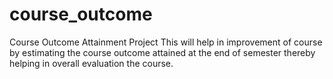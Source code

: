 # course_outcome
Course Outcome Attainment Project
This will help in improvement of course by estimating the course outcome attained at the end of semester thereby helping in overall evaluation the course.
